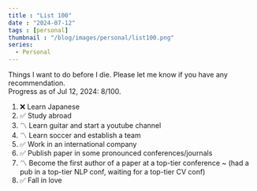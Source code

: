 ```yaml
---
title : "List 100"
date : "2024-07-12"
tags : [personal]
thumbnail : "/blog/images/personal/list100.png"
series:
  - Personal
---
```

Things I want to do before I die. Please let me know if you have any recommendation.<br/>
Progress as of Jul 12, 2024: 8/100.

1. ❌ Learn Japanese
2. ✅ Study abroad
3. 〽️ Learn guitar and start a youtube channel
4. 〽️ Learn soccer and establish a team
5. ✅ Work in an international company
6. ✅ Publish paper in some pronounced conferences/journals
7. 〽️ Become the first author of a paper at a top-tier conference ~ (had a pub in a top-tier NLP conf, waiting for a top-tier CV conf)
8. ✅ Fall in love



